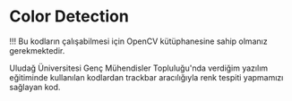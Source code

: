 # Color Detection
!!! Bu kodların çalışabilmesi için OpenCV kütüphanesine sahip olmanız gerekmektedir. 

Uludağ Üniversitesi Genç Mühendisler Topluluğu'nda verdiğim yazılım eğitiminde kullanılan kodlardan trackbar aracılığıyla renk tespiti yapmamızı sağlayan kod.
